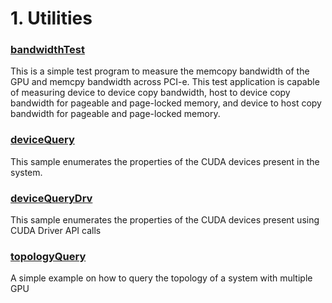 # 1. Utilities


### [bandwidthTest](./bandwidthTest)
This is a simple test program to measure the memcopy bandwidth of the GPU and memcpy bandwidth across PCI-e. This test application is capable of measuring device to device copy bandwidth, host to device copy bandwidth for pageable and page-locked memory, and device to host copy bandwidth for pageable and page-locked memory.

### [deviceQuery](./deviceQuery)
This sample enumerates the properties of the CUDA devices present in the system.

### [deviceQueryDrv](./deviceQueryDrv)
This sample enumerates the properties of the CUDA devices present using CUDA Driver API calls

### [topologyQuery](./topologyQuery)
A simple example on how to query the topology of a system with multiple GPU
